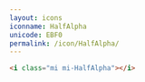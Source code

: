 ```yaml
---
layout: icons
iconname: HalfAlpha
unicode: EBF0
permalink: /icon/HalfAlpha/
---
```


``` html
<i class="mi mi-HalfAlpha"></i>
```

